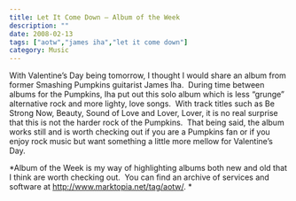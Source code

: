 ```yaml
---
title: Let It Come Down – Album of the Week
description: ""
date: 2008-02-13
tags: ["aotw","james iha","let it come down"]
category: Music
---
```



With Valentine’s Day being tomorrow, I thought I would share an album from former Smashing Pumpkins guitarist James Iha.&nbsp; During time between albums for the Pumpkins, Iha put out this solo album which is less “grunge” alternative rock and more lighty, love songs.&nbsp; With track titles such as Be Strong Now, Beauty, Sound of Love and Lover, Lover, it is no real surprise that this is not the harder rock of the Pumpkins.&nbsp; That being said, the album works still and is worth checking out if you are a Pumpkins fan or if you enjoy rock music but want something a little more mellow for Valentine’s Day.

*Album of the Week is my way of highlighting albums both new and old that I think are worth checking out.&nbsp; You can find an archive of services and software at <a href="https://web.archive.org/web/20131211165837/http://www.marktopia.net/tag/aotw">http://www.marktopia.net/tag/aotw/</a>. *
